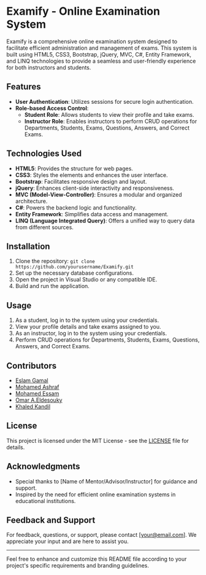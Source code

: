 # Examify - Online Examination System

Examify is a comprehensive online examination system designed to facilitate efficient administration and management of exams. This system is built using HTML5, CSS3, Bootstrap, jQuery, MVC, C#, Entity Framework, and LINQ technologies to provide a seamless and user-friendly experience for both instructors and students.

## Features

- **User Authentication**: Utilizes sessions for secure login authentication.
- **Role-based Access Control**:
  - **Student Role**: Allows students to view their profile and take exams.
  - **Instructor Role**: Enables instructors to perform CRUD operations for Departments, Students, Exams, Questions, Answers, and Correct Exams.
  
## Technologies Used

- **HTML5**: Provides the structure for web pages.
- **CSS3**: Styles the elements and enhances the user interface.
- **Bootstrap**: Facilitates responsive design and layout.
- **jQuery**: Enhances client-side interactivity and responsiveness.
- **MVC (Model-View-Controller)**: Ensures a modular and organized architecture.
- **C#**: Powers the backend logic and functionality.
- **Entity Framework**: Simplifies data access and management.
- **LINQ (Language Integrated Query)**: Offers a unified way to query data from different sources.

## Installation

1. Clone the repository: `git clone https://github.com/yourusername/Examify.git`
2. Set up the necessary database configurations.
3. Open the project in Visual Studio or any compatible IDE.
4. Build and run the application.

## Usage

1. As a student, log in to the system using your credentials.
2. View your profile details and take exams assigned to you.
3. As an instructor, log in to the system using your credentials.
4. Perform CRUD operations for Departments, Students, Exams, Questions, Answers, and Correct Exams.

## Contributors

- [Eslam Gamal](https://github.com/EslamGamalWD)
- [Mohamed Ashraf](https://github.com/Mohamed-Ashraf-99)
- [Mohamed Essam](https://github.com/mo884)
- [Omar A.Eldesouky](https://github.com/omar489)
- [Khaled Kandil](https://github.com/khaledk123)

## License

This project is licensed under the MIT License - see the [LICENSE](LICENSE) file for details.

## Acknowledgments

- Special thanks to [Name of Mentor/Advisor/Instructor] for guidance and support.
- Inspired by the need for efficient online examination systems in educational institutions.

## Feedback and Support

For feedback, questions, or support, please contact [your@email.com]. We appreciate your input and are here to assist you.

---
Feel free to enhance and customize this README file according to your project's specific requirements and branding guidelines.
